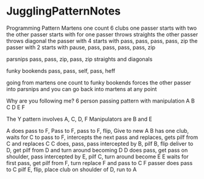 # JugglingPatternNotes

Programming Pattern
Martens one count
6 clubs one passer starts with two the other passer starts with for
one passer throws straights the other passer throws diagonal
the passer with 4 starts with pass, pass, pass, pass, zip
the passer with 2 starts with pause, pass, pass, pass, pass, zip

parsnips pass, pass, zip, pass, zip
straights and diagonals

funky bookends
pass, pass, self, pass, heff

going from martens one count to funky bookends forces the other passer into parsnips and you can go back into martens at any point

Why are you following me?
6 person passing pattern with manipulation
A B C
  D
  E 
  F
  
The Y pattern involves A, C, D, F
Manipulators are B and E


A does pass to F, Pass to F, pass to F, flip, Give to new A
B has one club, waits for C to pass to F, intercepts the next pass and replaces, gets pilf from C and replaces C
C does, pass, pass intercepted by B, pilf B, flip deliver to D, get pilf from D and turn around becoming D
D does  pass, get pass on shoulder, pass intercepted by E, pilf C, turn around become E
E waits for first pass, get pilf from F, turn replace F and pass to C
F passer does pass to C pilf E, flip, place club on shoulder of D, run to A
